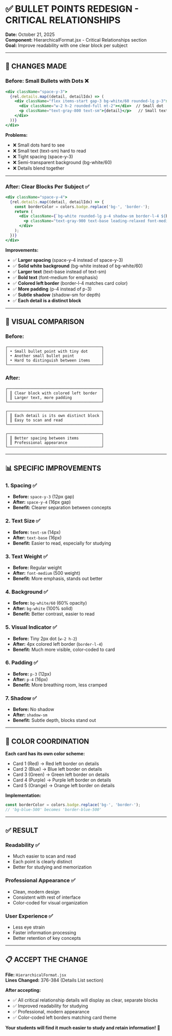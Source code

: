 # ✅ BULLET POINTS REDESIGN - CRITICAL RELATIONSHIPS

**Date:** October 21, 2025  
**Component:** HierarchicalFormat.jsx - Critical Relationships section  
**Goal:** Improve readability with one clear block per subject

---

## 🎯 CHANGES MADE

### **Before: Small Bullets with Dots** ❌
```jsx
<div className="space-y-3">
  {rel.details.map((detail, detailIdx) => (
    <div className="flex items-start gap-3 bg-white/60 rounded-lg p-3">
      <div className="w-2 h-2 rounded-full mt-2"></div>  // Small dot
      <p className="text-gray-800 text-sm">{detail}</p>   // Small text
    </div>
  ))}
</div>
```

**Problems:**
- ❌ Small dots hard to see
- ❌ Small text (text-sm) hard to read
- ❌ Tight spacing (space-y-3)
- ❌ Semi-transparent background (bg-white/60)
- ❌ Details blend together

---

### **After: Clear Blocks Per Subject** ✅
```jsx
<div className="space-y-4">
  {rel.details.map((detail, detailIdx) => {
    const borderColor = colors.badge.replace('bg-', 'border-');
    return (
      <div className={`bg-white rounded-lg p-4 shadow-sm border-l-4 ${borderColor}`}>
        <p className="text-gray-900 text-base leading-relaxed font-medium">{detail}</p>
      </div>
    );
  })}
</div>
```

**Improvements:**
- ✅ **Larger spacing** (space-y-4 instead of space-y-3)
- ✅ **Solid white background** (bg-white instead of bg-white/60)
- ✅ **Larger text** (text-base instead of text-sm)
- ✅ **Bold text** (font-medium for emphasis)
- ✅ **Colored left border** (border-l-4 matches card color)
- ✅ **More padding** (p-4 instead of p-3)
- ✅ **Subtle shadow** (shadow-sm for depth)
- ✅ **Each detail is a distinct block**

---

## 🎨 VISUAL COMPARISON

### **Before:**
```
┌─────────────────────────────────────────┐
│ • Small bullet point with tiny dot      │
│ • Another small bullet point            │
│ • Hard to distinguish between items     │
└─────────────────────────────────────────┘
```

### **After:**
```
┌─────────────────────────────────────────┐
│ ║ Clear block with colored left border  │
│ ║ Larger text, more padding             │
└─────────────────────────────────────────┘

┌─────────────────────────────────────────┐
│ ║ Each detail is its own distinct block │
│ ║ Easy to scan and read                 │
└─────────────────────────────────────────┘

┌─────────────────────────────────────────┐
│ ║ Better spacing between items          │
│ ║ Professional appearance               │
└─────────────────────────────────────────┘
```

---

## 📊 SPECIFIC IMPROVEMENTS

### **1. Spacing** ✅
- **Before:** `space-y-3` (12px gap)
- **After:** `space-y-4` (16px gap)
- **Benefit:** Clearer separation between concepts

### **2. Text Size** ✅
- **Before:** `text-sm` (14px)
- **After:** `text-base` (16px)
- **Benefit:** Easier to read, especially for studying

### **3. Text Weight** ✅
- **Before:** Regular weight
- **After:** `font-medium` (500 weight)
- **Benefit:** More emphasis, stands out better

### **4. Background** ✅
- **Before:** `bg-white/60` (60% opacity)
- **After:** `bg-white` (100% solid)
- **Benefit:** Better contrast, easier to read

### **5. Visual Indicator** ✅
- **Before:** Tiny 2px dot (`w-2 h-2`)
- **After:** 4px colored left border (`border-l-4`)
- **Benefit:** Much more visible, color-coded to card

### **6. Padding** ✅
- **Before:** `p-3` (12px)
- **After:** `p-4` (16px)
- **Benefit:** More breathing room, less cramped

### **7. Shadow** ✅
- **Before:** No shadow
- **After:** `shadow-sm`
- **Benefit:** Subtle depth, blocks stand out

---

## 🎨 COLOR COORDINATION

**Each card has its own color scheme:**
- Card 1 (Red) → Red left border on details
- Card 2 (Blue) → Blue left border on details
- Card 3 (Green) → Green left border on details
- Card 4 (Purple) → Purple left border on details
- Card 5 (Orange) → Orange left border on details

**Implementation:**
```javascript
const borderColor = colors.badge.replace('bg-', 'border-');
// 'bg-blue-500' becomes 'border-blue-500'
```

---

## ✅ RESULT

### **Readability** ✅
- Much easier to scan and read
- Each point is clearly distinct
- Better for studying and memorization

### **Professional Appearance** ✅
- Clean, modern design
- Consistent with rest of interface
- Color-coded for visual organization

### **User Experience** ✅
- Less eye strain
- Faster information processing
- Better retention of key concepts

---

## 📋 ACCEPT THE CHANGE

**File:** `HierarchicalFormat.jsx`  
**Lines Changed:** 376-384 (Details List section)

**After accepting:**
- ✅ All critical relationship details will display as clear, separate blocks
- ✅ Improved readability for studying
- ✅ Professional, modern appearance
- ✅ Color-coded left borders matching card theme

**Your students will find it much easier to study and retain information!** 🎉

